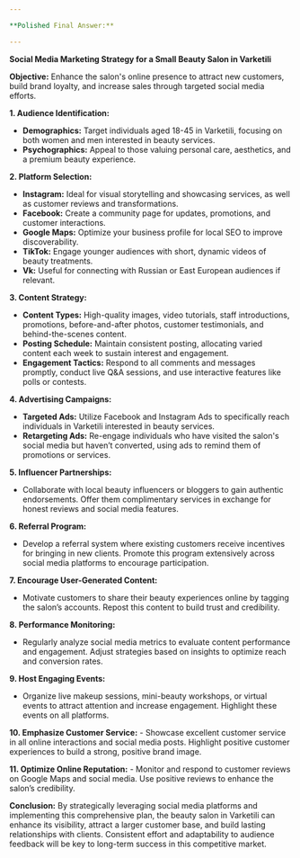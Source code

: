 ```yaml
---

**Polished Final Answer:**

---
```


**Social Media Marketing Strategy for a Small Beauty Salon in Varketili**

**Objective:** Enhance the salon's online presence to attract new customers, build brand loyalty, and increase sales through targeted social media efforts.

**1. Audience Identification:**
   - **Demographics:** Target individuals aged 18-45 in Varketili, focusing on both women and men interested in beauty services.
   - **Psychographics:** Appeal to those valuing personal care, aesthetics, and a premium beauty experience.

**2. Platform Selection:**
   - **Instagram:** Ideal for visual storytelling and showcasing services, as well as customer reviews and transformations.
   - **Facebook:** Create a community page for updates, promotions, and customer interactions.
   - **Google Maps:** Optimize your business profile for local SEO to improve discoverability.
   - **TikTok:** Engage younger audiences with short, dynamic videos of beauty treatments.
   - **Vk:** Useful for connecting with Russian or East European audiences if relevant.

**3. Content Strategy:**
   - **Content Types:** High-quality images, video tutorials, staff introductions, promotions, before-and-after photos, customer testimonials, and behind-the-scenes content.
   - **Posting Schedule:** Maintain consistent posting, allocating varied content each week to sustain interest and engagement.
   - **Engagement Tactics:** Respond to all comments and messages promptly, conduct live Q&A sessions, and use interactive features like polls or contests.

**4. Advertising Campaigns:**
   - **Targeted Ads:** Utilize Facebook and Instagram Ads to specifically reach individuals in Varketili interested in beauty services.
   - **Retargeting Ads:** Re-engage individuals who have visited the salon's social media but haven’t converted, using ads to remind them of promotions or services.

**5. Influencer Partnerships:**
   - Collaborate with local beauty influencers or bloggers to gain authentic endorsements. Offer them complimentary services in exchange for honest reviews and social media features.

**6. Referral Program:**
   - Develop a referral system where existing customers receive incentives for bringing in new clients. Promote this program extensively across social media platforms to encourage participation.

**7. Encourage User-Generated Content:**
   - Motivate customers to share their beauty experiences online by tagging the salon’s accounts. Repost this content to build trust and credibility.

**8. Performance Monitoring:**
   - Regularly analyze social media metrics to evaluate content performance and engagement. Adjust strategies based on insights to optimize reach and conversion rates.

**9. Host Engaging Events:**
   - Organize live makeup sessions, mini-beauty workshops, or virtual events to attract attention and increase engagement. Highlight these events on all platforms.

**10. Emphasize Customer Service:**
    - Showcase excellent customer service in all online interactions and social media posts. Highlight positive customer experiences to build a strong, positive brand image.

**11. Optimize Online Reputation:**
    - Monitor and respond to customer reviews on Google Maps and social media. Use positive reviews to enhance the salon’s credibility.

**Conclusion:**
By strategically leveraging social media platforms and implementing this comprehensive plan, the beauty salon in Varketili can enhance its visibility, attract a larger customer base, and build lasting relationships with clients. Consistent effort and adaptability to audience feedback will be key to long-term success in this competitive market.